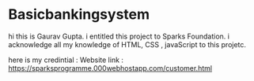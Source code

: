# Basicbankingsystem
hi this is Gaurav Gupta. i entitled this project to Sparks Foundation.
i acknowledge all my knowledge of HTML, CSS , javaScript to this projetc.

here is my credintial :
Website link : https://sparksprogramme.000webhostapp.com/customer.html

